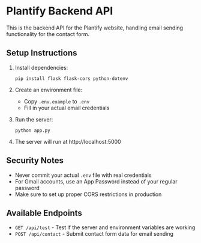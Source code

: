 # Plantify Backend API

This is the backend API for the Plantify website, handling email sending functionality for the contact form.

## Setup Instructions

1. Install dependencies:
   ```
   pip install flask flask-cors python-dotenv
   ```

2. Create an environment file:
   - Copy `.env.example` to `.env`
   - Fill in your actual email credentials

3. Run the server:
   ```
   python app.py
   ```

4. The server will run at http://localhost:5000

## Security Notes

- Never commit your actual `.env` file with real credentials
- For Gmail accounts, use an App Password instead of your regular password
- Make sure to set up proper CORS restrictions in production

## Available Endpoints

- `GET /api/test` - Test if the server and environment variables are working
- `POST /api/contact` - Submit contact form data for email sending
